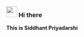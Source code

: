 ### <img src="https://github.com/iamshubhamg/iamshubhamg/blob/master/Assests/Hi.gif" width="29px"> Hi there
**This is Siddhant Priyadarshi**
<!--
**siddhant2u/siddhant2u** is a ✨ _special_ ✨ repository because its `README.md` (this file) appears on your GitHub profile.

Here are some ideas to get you started:

- 🔭 I’m currently working on ...
- 🌱 I’m currently learning ...
- 👯 I’m looking to collaborate on ...
- 🤔 I’m looking for help with ...
- 💬 Ask me about ...
- 📫 How to reach me: ...
- 😄 Pronouns: ...
- ⚡ Fun fact: ...
-->

